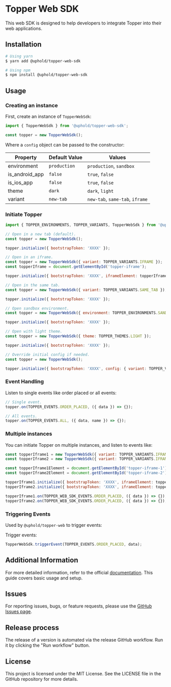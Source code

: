 # Topper Web SDK

This web SDK is designed to help developers to integrate Topper into their web applications.

## Installation

```bash
# Using yarn
$ yarn add @uphold/topper-web-sdk

# Using npm
$ npm install @uphold/topper-web-sdk
```

## Usage

### Creating an instance

First, create an instance of `TopperWebSdk`:

```javascript
import { TopperWebSdk } from '@uphold/topper-web-sdk';

const topper = new TopperWebSdk();
```

Where a `config` object can be passed to the constructor:

| Property       | Default Value | Values                             |
| -------------- | ------------- | ---------------------------------- |
| environment    | `production`  | `production`, `sandbox`            |
| is_android_app | `false`       | `true`, `false`                    |
| is_ios_app     | `false`       | `true`, `false`                    |
| theme          | `dark`        | `dark`, `light`                    |
| variant        | `new-tab`     | `new-tab`, `same-tab`, `iframe`    |

### Initiate Topper

```javascript
import { TOPPER_ENVIRONMENTS, TOPPER_VARIANTS, TopperWebSdk } from '@uphold/topper-web-sdk';

// Open in a new tab (default).
const topper = new TopperWebSdk();

topper.initialize({ bootstrapToken: 'XXXX' });

// Open in an iframe.
const topper = new TopperWebSdk({ variant: TOPPER_VARIANTS.IFRAME });
const topperIframe = document.getElementById('topper-iframe');

topper.initialize({ bootstrapToken: 'XXXX', iframeElement: topperIframe });

// Open in the same tab.
const topper = new TopperWebSdk({ variant: TOPPER_VARIANTS.SAME_TAB });

topper.initialize({ bootstrapToken: 'XXXX' });

// Open sandbox environment.
const topper = new TopperWebSdk({ environment: TOPPER_ENVIRONMENTS.SANDBOX });

topper.initialize({ bootstrapToken: 'XXXX' });

// Open with light theme.
const topper = new TopperWebSdk({ theme: TOPPER_THEMES.LIGHT });

topper.initialize({ bootstrapToken: 'XXXX' });

// Override initial config if needed.
const topper = new TopperWebSdk();

topper.initialize({ bootstrapToken: 'XXXX', config: { variant: TOPPER_VARIANTS.SAME_TAB } });
```

### Event Handling

Listen to single events like order placed or all events:

```javascript
// Single event.
topper.on(TOPPER_EVENTS.ORDER_PLACED, ({ data }) => {});

// All events.
topper.on(TOPPER_EVENTS.ALL, ({ data, name }) => {});
```

### Multiple instances

You can initiate Topper on multiple instances, and listen to events like:

```javascript
const topperIframe1 = new TopperWebSdk({ variant: TOPPER_VARIANTS.IFRAME });
const topperIframe2 = new TopperWebSdk({ variant: TOPPER_VARIANTS.IFRAME });

const topperIframe1Element = document.getElementById('topper-iframe-1');
const topperIframe2Element = document.getElementById('topper-iframe-2');

topperIframe1.initialize({ bootstrapToken: 'XXXX', iframeElement: topperIframe1Element });
topperIframe2.initialize({ bootstrapToken: 'XXXX', iframeElement: topperIframe2Element });

topperIframe1.on(TOPPER_WEB_SDK_EVENTS.ORDER_PLACED, ({ data }) => {});
topperIframe2.on(TOPPER_WEB_SDK_EVENTS.ORDER_PLACED, ({ data }) => {});
```

### Triggering Events

Used by `@uphold/topper-web` to trigger events:

Trigger events:

```javascript
TopperWebSdk.triggerEvent(TOPPER_EVENTS.ORDER_PLACED, data);
```

## Additional Information

For more detailed information, refer to the official [documentation](https://docs.topperpay.com/web-sdk). This guide covers basic usage and setup.

## Issues

For reporting issues, bugs, or feature requests, please use the [GitHub Issues page](https://github.com/uphold/topper-web-sdk/issues).

## Release process

The release of a version is automated via the release GitHub workflow. Run it by clicking the "Run workflow" button.

## License

This project is licensed under the MIT License. See the LICENSE file in the GitHub repository for more details.
